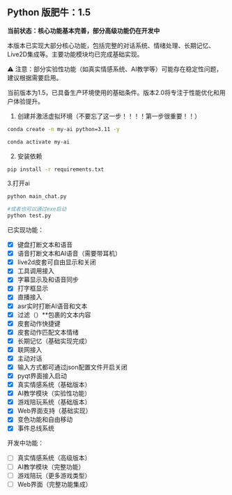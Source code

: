 ## Python 版肥牛：1.5

**当前状态：核心功能基本完善，部分高级功能仍在开发中**

本版本已实现大部分核心功能，包括完整的对话系统、情绪处理、长期记忆、Live2D集成等。主要功能模块均已完成基础实现。

⚠️ 注意：部分实验性功能（如真实情感系统、AI教学等）可能存在稳定性问题，建议根据需要启用。

当前版本为1.5，已具备生产环境使用的基础条件。版本2.0将专注于性能优化和用户体验提升。



1. 创建并激活虚拟环境（不要忘了这一步！！！！第一步很重要！！）
```bash
conda create -n my-ai python=3.11 -y

conda activate my-ai
```

2. 安装依赖
```bash
pip install -r requirements.txt
```

3.打开ai

```bash
python main_chat.py

#或者也可以通过exe启动
python test.py

```

已实现功能：
- [x] 键盘打断文本和语音
- [x] 语音打断文本和AI语音（需要带耳机）
- [x] live2d皮套可自由显示和关闭
- [x] 工具调用接入
- [x] 字幕显示及和语音同步
- [x] 打字框显示
- [x] 直播接入
- [x] asr实时打断AI语音和文本
- [x] 过滤（）**包裹的文本内容
- [x] 皮套动作快捷键
- [x] 皮套动作匹配文本情绪
- [x] 长期记忆（基础实现完成）
- [x] 联网接入
- [x] 主动对话
- [x] 输入方式都可通过json配置文件开启关闭
- [x] pyqt界面接入启动
- [x] 真实情感系统（基础版本）
- [x] AI教学模块（实验性功能）
- [x] 游戏陪玩系统（基础版本）
- [x] Web界面支持（基础实现）
- [x] 变色功能和自由移动
- [x] 事件总线系统

开发中功能：
- [ ] 真实情感系统（高级版本）
- [ ] AI教学模块（完整功能）
- [ ] 游戏陪玩（更多游戏类型）
- [ ] Web界面（完整功能集成）
